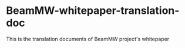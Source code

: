 # BeamMW-whitepaper-translation-doc
This is the translation documents of BeamMW project's whitepaper

